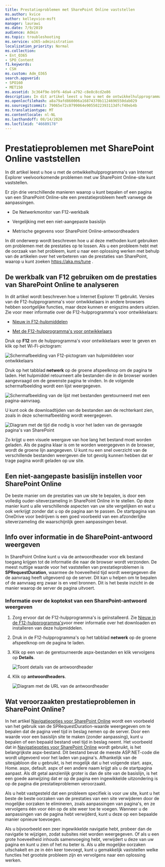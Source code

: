 ```yaml
---
title: Prestatieproblemen met SharePoint Online vaststellen
ms.author: kvice
author: kelleyvice-msft
manager: laurawi
ms.date: 7/9/2019
audience: Admin
ms.topic: troubleshooting
ms.service: o365-administration
localization_priority: Normal
ms.collection:
- Ent_O365
- SPO_Content
f1.keywords:
- CSH
ms.custom: Adm_O365
search.appverid:
- SPO160
- MET150
ms.assetid: 3c364f9e-b9f6-4da4-a792-c8e8c8cd2e86
description: In dit artikel leest u hoe u met de ontwikkelhulpprogramma's van Internet Explorer veelvoorkomende problemen met uw SharePoint Online-site kunt vaststellen.
ms.openlocfilehash: a8a79afd860006a16874370b1124696550dab029
ms.sourcegitcommit: 79065e72c0799064e9055022393113dfcf40eb4b
ms.translationtype: MT
ms.contentlocale: nl-NL
ms.lasthandoff: 08/14/2020
ms.locfileid: "46689178"
---
```

# <a name="diagnosing-performance-issues-with-sharepoint-online"></a>Prestatieproblemen met SharePoint Online vaststellen

In dit artikel leest u hoe u met de ontwikkelhulpprogramma's van Internet Explorer veelvoorkomende problemen met uw SharePoint Online-site kunt vaststellen.
  
Er zijn drie verschillende manieren waarop u kunt bepalen of een pagina van een SharePoint Online-site een prestatieprobleem heeft vanwege de aanpassingen.
  
- De Netwerkmonitor van F12-werkbalk

- Vergelijking met een niet-aangepaste basislijn

- Metrische gegevens voor SharePoint Online-antwoordheaders

In dit onderwerp wordt beschreven hoe u al deze methoden kunt gebruiken om problemen met de prestaties op te lossen. Als u een probleem hebt met de oorzaak van het probleem, kunt u naar een oplossing werken met behulp van de artikelen over het verbeteren van de prestaties van SharePoint, waarop u kunt zoeken https://aka.ms/tune .
  
## <a name="using-the-f12-tool-bar-to-diagnose-performance-in-sharepoint-online"></a>De werkbalk van F12 gebruiken om de prestaties van SharePoint Online te analyseren
<a name="F12ToolInfo"> </a>

In dit artikel wordt beschreven hoe u Internet Explorer 11 gebruikt. Versies van de F12-hulpprogramma's voor ontwikkelaars in andere browsers hebben soortgelijke functies, maar deze kunnen er enigszins anders uitzien. Zie voor meer informatie over de F12-hulpprogramma's voor ontwikkelaars:
  
- [Nieuw in F12-hulpmiddelen](https://go.microsoft.com/fwlink/p/?LinkId=522545)

- [Met de F12-hulpprogramma's voor ontwikkelaars](https://go.microsoft.com/fwlink/p/?LinkId=522546)

Druk op **F12** om de hulpprogramma's voor ontwikkelaars weer te geven en klik op het Wi-Fi-pictogram:
  
![Schermafbeelding van F12-pictogram van hulpmiddelen voor ontwikkelaars](../media/27acacbb-5688-459a-aa2f-5c8c5f17b76e.png)
  
Druk op het tabblad **netwerk** op de groene afspeelknop om de pagina te laden. Het hulpmiddel retourneert alle bestanden die in de browser worden aangevraagd om de gewenste pagina te vinden. In de volgende schermafbeelding wordt een lijst weergegeven.
  
![Schermafbeelding van de lijst met bestanden geretourneerd met een pagina-aanvraag.](../media/247a9422-76da-4b0c-bed3-ce77b05e4560.png)
  
U kunt ook de downloadtijden van de bestanden aan de rechterkant zien, zoals in deze schermafbeelding wordt weergegeven.
  
![Diagram met de tijd die nodig is voor het laden van de gevraagde pagina's van SharePoint](../media/d71ad1fa-9018-4fae-82eb-c1838e7db0ff.png)
  
Zo krijgt u een visuele weergave van hoe lang het bestand moet worden geladen. Als de pagina klaar is om te worden weergegeven in de browser, wordt de groene lijn aangegeven. U kunt nu een snel overzicht van de verschillende bestanden weergeven die tot gevolg kunnen hebben dat er trage pagina wordt geladen op uw site.
  
## <a name="setting-up-a-non-customized-baseline-for-sharepoint-online"></a>Een niet-aangepaste basislijn instellen voor SharePoint Online
<a name="F12ToolInfo"> </a>

De beste manier om de prestaties van uw site te bepalen, is door een volledig ouder-siteverzameling in SharePoint Online in te stellen. Op deze manier kunt u alle verschillende aspecten van uw site vergelijken en wat u ook verkrijgt zonder dat u op de pagina aan te passen. De startpagina van OneDrive voor bedrijven is een goed voorbeeld van een afzonderlijke siteverzameling die waarschijnlijk geen aanpassingen bevat.
  
## <a name="viewing-sharepoint-response-header-information"></a>Info over informatie in de SharePoint-antwoord weergeven
<a name="F12ToolInfo"> </a>

In SharePoint Online kunt u via de antwoordheader voor elk bestand toegang krijgen tot de informatie die naar de browser wordt verzonden. De meest nuttige waarde voor het vaststellen van prestatieproblemen is **SPRequestDuration**, waarmee de hoeveelheid tijd wordt weergegeven die de aanvraag heeft uitgevoerd op de server. Dit kan u helpen om te bepalen of de aanvraag erg zwaar is en veel bronnen. Dit is het beste inzicht in de manier waarop de server de pagina uitvoert.

### <a name="to-view-sharepoint-response-header-information"></a>Informatie over de koptekst van een SharePoint-antwoord weergeven
  
1. Zorg ervoor dat de F12-hulpprogramma's is geïnstalleerd. Zie [Nieuw in de F12-hulpprogramma's](https://go.microsoft.com/fwlink/p/?LinkId=522545)voor meer informatie over het downloaden en installeren van deze hulpmiddelen.

2. Druk in de F12-hulpprogramma's op het tabblad **netwerk** op de groene afspeelknop om de pagina te laden.

3. Klik op een van de geretourneerde aspx-bestanden en klik vervolgens op **Details**.

    ![Toont details van de antwoordheader](../media/1f8a044a-caf8-4613-be2b-7e064141ac8a.png)
  
4. Klik op **antwoordheaders**.

    ![Diagram met de URL van de antwoordheader](../media/efc7076e-447e-447e-882a-ae3aa721e2c3.png)
  
## <a name="whats-causing-performance-issues-in-sharepoint-online"></a>Wat veroorzaakten prestatieproblemen in SharePoint Online?
<a name="F12ToolInfo"> </a>

In het artikel [Navigatieopties voor SharePoint Online](navigation-options-for-sharepoint-online.md) wordt een voorbeeld van het gebruik van de SPRequestDuration-waarde weergegeven om te bepalen dat de pagina veel tijd in beslag nemen op de server. Door een waarde voor een basislijn site te maken (zonder aanpassing), kunt u bepalen of een bepaald bestand veel tijd in beslag neemt. Het voorbeeld dat in [Navigatieopties voor SharePoint Online](navigation-options-for-sharepoint-online.md) wordt gebruikt, is het belangrijkste aspx-bestand. Dit bestand bevat de meeste ASP.NET-code die wordt uitgevoerd voor het laden van pagina's. Afhankelijk van de sitesjabloon die u gebruikt, is het mogelijk dat u het volgende start. aspx, Home. aspx, default. aspx of een andere naam krijgt als u de startpagina aanpast. Als dit getal aanzienlijk groter is dan de site van de basislijn, is het een goede aanwijzing dat er op de pagina een ingewikkelde uitzondering is op de pagina die prestatieproblemen veroorzaakt.
  
Als u hebt vastgesteld dat een probleem specifiek is voor uw site, kunt u het beste de beste oorzaken van de prestaties van een site verwijderen door de mogelijke oorzaken te elimineren, zoals aanpassingen van pagina's, en ze vervolgens één voor één op de site weer toe te voegen. Wanneer u de aanpassingen van de pagina hebt verwijderd, kunt u deze op een bepaalde manier opnieuw toevoegen.
  
Als u bijvoorbeeld een zeer ingewikkelde navigatie hebt, probeer dan de navigatie te wijzigen, zodat subsites niet worden weergegeven. Of als u een grote hoeveelheid inhouds samenvoeging hebt, verwijdert u deze van uw pagina en kunt u zien of het nu beter is. Als u alle mogelijke oorzaken uitschakelt en ze in één keer toevoegt, kunt u gemakkelijk vaststellen welke functies het grootste probleem zijn en vervolgens naar een oplossing werken.
